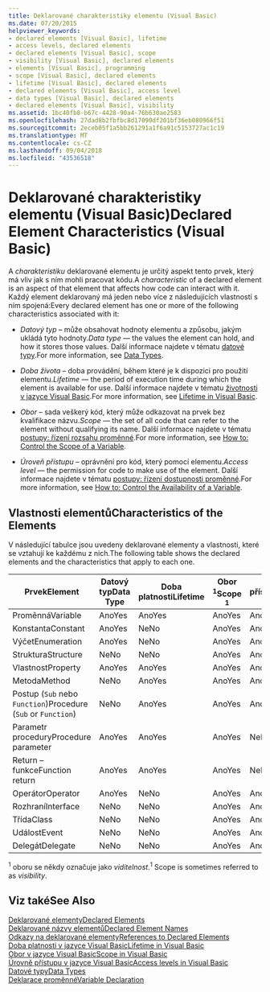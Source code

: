 ```yaml
---
title: Deklarované charakteristiky elementu (Visual Basic)
ms.date: 07/20/2015
helpviewer_keywords:
- declared elements [Visual Basic], lifetime
- access levels, declared elements
- declared elements [Visual Basic], scope
- visibility [Visual Basic], declared elements
- elements [Visual Basic], programming
- scope [Visual Basic], declared elements
- lifetime [Visual Basic], declared elements
- declared elements [Visual Basic], access level
- data types [Visual Basic], declared elements
- declared elements [Visual Basic], visibility
ms.assetid: 1bc40fb8-b67c-4428-90a4-76b630ae2583
ms.openlocfilehash: 27dad8b2fbfbc8d17090df201bf36eb080966f51
ms.sourcegitcommit: 2eceb05f1a5bb261291a1f6a91c5153727ac1c19
ms.translationtype: MT
ms.contentlocale: cs-CZ
ms.lasthandoff: 09/04/2018
ms.locfileid: "43536518"
---
```

# <a name="declared-element-characteristics-visual-basic"></a><span data-ttu-id="8cd60-102">Deklarované charakteristiky elementu (Visual Basic)</span><span class="sxs-lookup"><span data-stu-id="8cd60-102">Declared Element Characteristics (Visual Basic)</span></span>
<span data-ttu-id="8cd60-103">A *charakteristiku* deklarované elementu je určitý aspekt tento prvek, který má vliv jak s ním mohli pracovat kódu.</span><span class="sxs-lookup"><span data-stu-id="8cd60-103">A *characteristic* of a declared element is an aspect of that element that affects how code can interact with it.</span></span> <span data-ttu-id="8cd60-104">Každý element deklarovaný má jeden nebo více z následujících vlastností s ním spojená:</span><span class="sxs-lookup"><span data-stu-id="8cd60-104">Every declared element has one or more of the following characteristics associated with it:</span></span>  
  
-   <span data-ttu-id="8cd60-105">*Datový typ* – může obsahovat hodnoty elementu a způsobu, jakým ukládá tyto hodnoty.</span><span class="sxs-lookup"><span data-stu-id="8cd60-105">*Data type* — the values the element can hold, and how it stores those values.</span></span> <span data-ttu-id="8cd60-106">Další informace najdete v tématu [datové typy](../../../../visual-basic/language-reference/data-types/index.md).</span><span class="sxs-lookup"><span data-stu-id="8cd60-106">For more information, see [Data Types](../../../../visual-basic/language-reference/data-types/index.md).</span></span>  
  
-   <span data-ttu-id="8cd60-107">*Doba života* – doba provádění, během které je k dispozici pro použití elementu.</span><span class="sxs-lookup"><span data-stu-id="8cd60-107">*Lifetime* — the period of execution time during which the element is available for use.</span></span> <span data-ttu-id="8cd60-108">Další informace najdete v tématu [životnosti v jazyce Visual Basic](../../../../visual-basic/programming-guide/language-features/declared-elements/lifetime.md).</span><span class="sxs-lookup"><span data-stu-id="8cd60-108">For more information, see [Lifetime in Visual Basic](../../../../visual-basic/programming-guide/language-features/declared-elements/lifetime.md).</span></span>  
  
-   <span data-ttu-id="8cd60-109">*Obor* – sada veškerý kód, který může odkazovat na prvek bez kvalifikace názvu.</span><span class="sxs-lookup"><span data-stu-id="8cd60-109">*Scope* — the set of all code that can refer to the element without qualifying its name.</span></span> <span data-ttu-id="8cd60-110">Další informace najdete v tématu [postupy: řízení rozsahu proměnné](../../../../visual-basic/programming-guide/language-features/declared-elements/how-to-control-the-scope-of-a-variable.md).</span><span class="sxs-lookup"><span data-stu-id="8cd60-110">For more information, see [How to: Control the Scope of a Variable](../../../../visual-basic/programming-guide/language-features/declared-elements/how-to-control-the-scope-of-a-variable.md).</span></span>  
  
-   <span data-ttu-id="8cd60-111">*Úroveň přístupu* – oprávnění pro kód, který pomocí elementu.</span><span class="sxs-lookup"><span data-stu-id="8cd60-111">*Access level* — the permission for code to make use of the element.</span></span> <span data-ttu-id="8cd60-112">Další informace najdete v tématu [postupy: řízení dostupnosti proměnné](../../../../visual-basic/programming-guide/language-features/declared-elements/how-to-control-the-availability-of-a-variable.md).</span><span class="sxs-lookup"><span data-stu-id="8cd60-112">For more information, see [How to: Control the Availability of a Variable](../../../../visual-basic/programming-guide/language-features/declared-elements/how-to-control-the-availability-of-a-variable.md).</span></span>  
  
## <a name="characteristics-of-the-elements"></a><span data-ttu-id="8cd60-113">Vlastnosti elementů</span><span class="sxs-lookup"><span data-stu-id="8cd60-113">Characteristics of the Elements</span></span>  
 <span data-ttu-id="8cd60-114">V následující tabulce jsou uvedeny deklarované elementy a vlastnosti, které se vztahují ke každému z nich.</span><span class="sxs-lookup"><span data-stu-id="8cd60-114">The following table shows the declared elements and the characteristics that apply to each one.</span></span>  
  
|<span data-ttu-id="8cd60-115">Prvek</span><span class="sxs-lookup"><span data-stu-id="8cd60-115">Element</span></span>|<span data-ttu-id="8cd60-116">Datový typ</span><span class="sxs-lookup"><span data-stu-id="8cd60-116">Data Type</span></span>|<span data-ttu-id="8cd60-117">Doba platnosti</span><span class="sxs-lookup"><span data-stu-id="8cd60-117">Lifetime</span></span>|<span data-ttu-id="8cd60-118">Obor <sup>1</sup></span><span class="sxs-lookup"><span data-stu-id="8cd60-118">Scope <sup>1</sup></span></span>|<span data-ttu-id="8cd60-119">Úroveň přístupu</span><span class="sxs-lookup"><span data-stu-id="8cd60-119">Access Level</span></span>|  
|-------------|---------------|--------------|------------------------|------------------|  
|<span data-ttu-id="8cd60-120">Proměnná</span><span class="sxs-lookup"><span data-stu-id="8cd60-120">Variable</span></span>|<span data-ttu-id="8cd60-121">Ano</span><span class="sxs-lookup"><span data-stu-id="8cd60-121">Yes</span></span>|<span data-ttu-id="8cd60-122">Ano</span><span class="sxs-lookup"><span data-stu-id="8cd60-122">Yes</span></span>|<span data-ttu-id="8cd60-123">Ano</span><span class="sxs-lookup"><span data-stu-id="8cd60-123">Yes</span></span>|<span data-ttu-id="8cd60-124">Ano</span><span class="sxs-lookup"><span data-stu-id="8cd60-124">Yes</span></span>|  
|<span data-ttu-id="8cd60-125">Konstanta</span><span class="sxs-lookup"><span data-stu-id="8cd60-125">Constant</span></span>|<span data-ttu-id="8cd60-126">Ano</span><span class="sxs-lookup"><span data-stu-id="8cd60-126">Yes</span></span>|<span data-ttu-id="8cd60-127">Ne</span><span class="sxs-lookup"><span data-stu-id="8cd60-127">No</span></span>|<span data-ttu-id="8cd60-128">Ano</span><span class="sxs-lookup"><span data-stu-id="8cd60-128">Yes</span></span>|<span data-ttu-id="8cd60-129">Ano</span><span class="sxs-lookup"><span data-stu-id="8cd60-129">Yes</span></span>|  
|<span data-ttu-id="8cd60-130">Výčet</span><span class="sxs-lookup"><span data-stu-id="8cd60-130">Enumeration</span></span>|<span data-ttu-id="8cd60-131">Ano</span><span class="sxs-lookup"><span data-stu-id="8cd60-131">Yes</span></span>|<span data-ttu-id="8cd60-132">Ne</span><span class="sxs-lookup"><span data-stu-id="8cd60-132">No</span></span>|<span data-ttu-id="8cd60-133">Ano</span><span class="sxs-lookup"><span data-stu-id="8cd60-133">Yes</span></span>|<span data-ttu-id="8cd60-134">Ano</span><span class="sxs-lookup"><span data-stu-id="8cd60-134">Yes</span></span>|  
|<span data-ttu-id="8cd60-135">Struktura</span><span class="sxs-lookup"><span data-stu-id="8cd60-135">Structure</span></span>|<span data-ttu-id="8cd60-136">Ne</span><span class="sxs-lookup"><span data-stu-id="8cd60-136">No</span></span>|<span data-ttu-id="8cd60-137">Ne</span><span class="sxs-lookup"><span data-stu-id="8cd60-137">No</span></span>|<span data-ttu-id="8cd60-138">Ano</span><span class="sxs-lookup"><span data-stu-id="8cd60-138">Yes</span></span>|<span data-ttu-id="8cd60-139">Ano</span><span class="sxs-lookup"><span data-stu-id="8cd60-139">Yes</span></span>|  
|<span data-ttu-id="8cd60-140">Vlastnost</span><span class="sxs-lookup"><span data-stu-id="8cd60-140">Property</span></span>|<span data-ttu-id="8cd60-141">Ano</span><span class="sxs-lookup"><span data-stu-id="8cd60-141">Yes</span></span>|<span data-ttu-id="8cd60-142">Ano</span><span class="sxs-lookup"><span data-stu-id="8cd60-142">Yes</span></span>|<span data-ttu-id="8cd60-143">Ano</span><span class="sxs-lookup"><span data-stu-id="8cd60-143">Yes</span></span>|<span data-ttu-id="8cd60-144">Ano</span><span class="sxs-lookup"><span data-stu-id="8cd60-144">Yes</span></span>|  
|<span data-ttu-id="8cd60-145">Metoda</span><span class="sxs-lookup"><span data-stu-id="8cd60-145">Method</span></span>|<span data-ttu-id="8cd60-146">Ne</span><span class="sxs-lookup"><span data-stu-id="8cd60-146">No</span></span>|<span data-ttu-id="8cd60-147">Ano</span><span class="sxs-lookup"><span data-stu-id="8cd60-147">Yes</span></span>|<span data-ttu-id="8cd60-148">Ano</span><span class="sxs-lookup"><span data-stu-id="8cd60-148">Yes</span></span>|<span data-ttu-id="8cd60-149">Ano</span><span class="sxs-lookup"><span data-stu-id="8cd60-149">Yes</span></span>|  
|<span data-ttu-id="8cd60-150">Postup (`Sub` nebo `Function`)</span><span class="sxs-lookup"><span data-stu-id="8cd60-150">Procedure (`Sub` or `Function`)</span></span>|<span data-ttu-id="8cd60-151">Ne</span><span class="sxs-lookup"><span data-stu-id="8cd60-151">No</span></span>|<span data-ttu-id="8cd60-152">Ano</span><span class="sxs-lookup"><span data-stu-id="8cd60-152">Yes</span></span>|<span data-ttu-id="8cd60-153">Ano</span><span class="sxs-lookup"><span data-stu-id="8cd60-153">Yes</span></span>|<span data-ttu-id="8cd60-154">Ano</span><span class="sxs-lookup"><span data-stu-id="8cd60-154">Yes</span></span>|  
|<span data-ttu-id="8cd60-155">Parametr procedury</span><span class="sxs-lookup"><span data-stu-id="8cd60-155">Procedure parameter</span></span>|<span data-ttu-id="8cd60-156">Ano</span><span class="sxs-lookup"><span data-stu-id="8cd60-156">Yes</span></span>|<span data-ttu-id="8cd60-157">Ano</span><span class="sxs-lookup"><span data-stu-id="8cd60-157">Yes</span></span>|<span data-ttu-id="8cd60-158">Ano</span><span class="sxs-lookup"><span data-stu-id="8cd60-158">Yes</span></span>|<span data-ttu-id="8cd60-159">Ne</span><span class="sxs-lookup"><span data-stu-id="8cd60-159">No</span></span>|  
|<span data-ttu-id="8cd60-160">Return – funkce</span><span class="sxs-lookup"><span data-stu-id="8cd60-160">Function return</span></span>|<span data-ttu-id="8cd60-161">Ano</span><span class="sxs-lookup"><span data-stu-id="8cd60-161">Yes</span></span>|<span data-ttu-id="8cd60-162">Ano</span><span class="sxs-lookup"><span data-stu-id="8cd60-162">Yes</span></span>|<span data-ttu-id="8cd60-163">Ano</span><span class="sxs-lookup"><span data-stu-id="8cd60-163">Yes</span></span>|<span data-ttu-id="8cd60-164">Ne</span><span class="sxs-lookup"><span data-stu-id="8cd60-164">No</span></span>|  
|<span data-ttu-id="8cd60-165">Operátor</span><span class="sxs-lookup"><span data-stu-id="8cd60-165">Operator</span></span>|<span data-ttu-id="8cd60-166">Ano</span><span class="sxs-lookup"><span data-stu-id="8cd60-166">Yes</span></span>|<span data-ttu-id="8cd60-167">Ne</span><span class="sxs-lookup"><span data-stu-id="8cd60-167">No</span></span>|<span data-ttu-id="8cd60-168">Ano</span><span class="sxs-lookup"><span data-stu-id="8cd60-168">Yes</span></span>|<span data-ttu-id="8cd60-169">Ano</span><span class="sxs-lookup"><span data-stu-id="8cd60-169">Yes</span></span>|  
|<span data-ttu-id="8cd60-170">Rozhraní</span><span class="sxs-lookup"><span data-stu-id="8cd60-170">Interface</span></span>|<span data-ttu-id="8cd60-171">Ne</span><span class="sxs-lookup"><span data-stu-id="8cd60-171">No</span></span>|<span data-ttu-id="8cd60-172">Ne</span><span class="sxs-lookup"><span data-stu-id="8cd60-172">No</span></span>|<span data-ttu-id="8cd60-173">Ano</span><span class="sxs-lookup"><span data-stu-id="8cd60-173">Yes</span></span>|<span data-ttu-id="8cd60-174">Ano</span><span class="sxs-lookup"><span data-stu-id="8cd60-174">Yes</span></span>|  
|<span data-ttu-id="8cd60-175">Třída</span><span class="sxs-lookup"><span data-stu-id="8cd60-175">Class</span></span>|<span data-ttu-id="8cd60-176">Ne</span><span class="sxs-lookup"><span data-stu-id="8cd60-176">No</span></span>|<span data-ttu-id="8cd60-177">Ne</span><span class="sxs-lookup"><span data-stu-id="8cd60-177">No</span></span>|<span data-ttu-id="8cd60-178">Ano</span><span class="sxs-lookup"><span data-stu-id="8cd60-178">Yes</span></span>|<span data-ttu-id="8cd60-179">Ano</span><span class="sxs-lookup"><span data-stu-id="8cd60-179">Yes</span></span>|  
|<span data-ttu-id="8cd60-180">Událost</span><span class="sxs-lookup"><span data-stu-id="8cd60-180">Event</span></span>|<span data-ttu-id="8cd60-181">Ne</span><span class="sxs-lookup"><span data-stu-id="8cd60-181">No</span></span>|<span data-ttu-id="8cd60-182">Ne</span><span class="sxs-lookup"><span data-stu-id="8cd60-182">No</span></span>|<span data-ttu-id="8cd60-183">Ano</span><span class="sxs-lookup"><span data-stu-id="8cd60-183">Yes</span></span>|<span data-ttu-id="8cd60-184">Ano</span><span class="sxs-lookup"><span data-stu-id="8cd60-184">Yes</span></span>|  
|<span data-ttu-id="8cd60-185">Delegát</span><span class="sxs-lookup"><span data-stu-id="8cd60-185">Delegate</span></span>|<span data-ttu-id="8cd60-186">Ne</span><span class="sxs-lookup"><span data-stu-id="8cd60-186">No</span></span>|<span data-ttu-id="8cd60-187">Ne</span><span class="sxs-lookup"><span data-stu-id="8cd60-187">No</span></span>|<span data-ttu-id="8cd60-188">Ano</span><span class="sxs-lookup"><span data-stu-id="8cd60-188">Yes</span></span>|<span data-ttu-id="8cd60-189">Ano</span><span class="sxs-lookup"><span data-stu-id="8cd60-189">Yes</span></span>|  
  
 <span data-ttu-id="8cd60-190"><sup>1</sup> oboru se někdy označuje jako *viditelnost*.</span><span class="sxs-lookup"><span data-stu-id="8cd60-190"><sup>1</sup> Scope is sometimes referred to as *visibility*.</span></span>  
  
## <a name="see-also"></a><span data-ttu-id="8cd60-191">Viz také</span><span class="sxs-lookup"><span data-stu-id="8cd60-191">See Also</span></span>  
 [<span data-ttu-id="8cd60-192">Deklarované elementy</span><span class="sxs-lookup"><span data-stu-id="8cd60-192">Declared Elements</span></span>](../../../../visual-basic/programming-guide/language-features/declared-elements/index.md)  
 [<span data-ttu-id="8cd60-193">Deklarované názvy elementů</span><span class="sxs-lookup"><span data-stu-id="8cd60-193">Declared Element Names</span></span>](../../../../visual-basic/programming-guide/language-features/declared-elements/declared-element-names.md)  
 [<span data-ttu-id="8cd60-194">Odkazy na deklarované elementy</span><span class="sxs-lookup"><span data-stu-id="8cd60-194">References to Declared Elements</span></span>](../../../../visual-basic/programming-guide/language-features/declared-elements/references-to-declared-elements.md)  
 [<span data-ttu-id="8cd60-195">Doba platnosti v jazyce Visual Basic</span><span class="sxs-lookup"><span data-stu-id="8cd60-195">Lifetime in Visual Basic</span></span>](../../../../visual-basic/programming-guide/language-features/declared-elements/lifetime.md)  
 [<span data-ttu-id="8cd60-196">Obor v jazyce Visual Basic</span><span class="sxs-lookup"><span data-stu-id="8cd60-196">Scope in Visual Basic</span></span>](../../../../visual-basic/programming-guide/language-features/declared-elements/scope.md)  
 [<span data-ttu-id="8cd60-197">Úrovně přístupu v jazyce Visual Basic</span><span class="sxs-lookup"><span data-stu-id="8cd60-197">Access levels in Visual Basic</span></span>](../../../../visual-basic/programming-guide/language-features/declared-elements/access-levels.md)  
 [<span data-ttu-id="8cd60-198">Datové typy</span><span class="sxs-lookup"><span data-stu-id="8cd60-198">Data Types</span></span>](../../../../visual-basic/programming-guide/language-features/data-types/index.md)  
 [<span data-ttu-id="8cd60-199">Deklarace proměnné</span><span class="sxs-lookup"><span data-stu-id="8cd60-199">Variable Declaration</span></span>](../../../../visual-basic/programming-guide/language-features/variables/variable-declaration.md)
